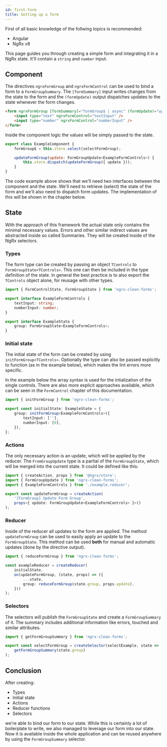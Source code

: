 ```yaml
---
id: first-form
title: Setting up a form
---
```


First of all basic knowledge of the follwing topics is recommended:

-   Angular
-   NgRx v8

This page guides you through creating a simple form and integrating it in a NgRx state. It'll contain a `string` and `number` input.

## Component

The directives `ngrxFormGroup` and `ngrxFormControl` can be used to bind a form to a `FormGroupSummary`. The `[formSummary]` input writes changes from the state to the form and the `(formUpdate)` output dispatches updates to the state whenever the form changes.

```html
<form ngrxFormGroup [formSummary]="formGroup$ | async" (formUpdate)="updateFormGroup($event)">
    <input type="text" ngrxFormControl="textInput" />
    <input type="number" ngrxFormControl="numberInput" />
</form>
```

Inside the component logic the values will be simply passed to the state.

```javascript
export class ExampleComponent {
    formGroup$ = this.store.select(selectFormGroup);

    updateFormGroup(update: FormGroupUpdate<ExampleFormControls>) {
        this.store.dispatch(updateFormGroup({ update }));
    }
}
```

The code example above shows that we'll need two interfaces between the component and the state. We'll need to retrieve (select) the state of the form and we'll also need to dispatch form updates. The implementation of this will be shown in the chapter below.

## State

With the approach of this framework the actual state only contains the minimal necessary values. Errors and other similar indirect values are abstracted inside so called Summaries. They will be created inside of the NgRx selectors.

### Types

The form type can be created by passing an object `TControls` to `FormGroupState<TControls>`. This one can then be included in the type definition of the state. In general the best practice is to also export the `TControls` object alone, for reusage with other types.

```typescript
import { FormControlState, FormGroupState } from 'ngrx-clean-forms';

export interface ExampleFormControls {
    textInput: string;
    numberInput: number;
}

export interface ExampleState {
    group: FormGroupState<ExampleFormControls>;
}
```

### Initial state

The initial state of the form can be created by using `initFormGroup<TControls>`. Optionally the type can also be passed explicitly to function (as in the example below), which makes the lint errors more specific.

In the example below the array syntax is used for the intialization of the single controls. There are also more explicit approaches available, which can be seen in the `FormControl` chapter of this documentation.

```typescript
import { initFormGroup } from 'ngrx-clean-forms';

export const initialState: ExampleState = {
    group: initFormGroup<ExampleFormControls>({
        textInput: [''],
        numberInput: [0],
    }),
};
```

### Actions

The only necessary action is an update, which will be applied by the reducer. The `FromGroupUpdate` type is a partial of the `FormGroupState`, which will be merged into the current state. It could be defined like this:

```typescript
import { createAction, props } from '@ngrx/store';
import { FormGroupUpdate } from 'ngrx-clean-forms';
import { ExampleFormControls } from './example.reducer';

export const updateFormGroup = createAction(
    '[FormGroup] Update Form Group',
    props<{ update: FormGroupUpdate<ExampleFormControls> }>()
);
```

### Reducer

Inside of the reducer all updates to the form are applied. The method `updateFormGroup` can be used to easily apply an update to the `FormGroupState`. This method can be used **both** for manual and automatic updates (done by the directive output).

```typescript
import { reduceFormGroup } from 'ngrx-clean-forms';

const exampleReducer = createReducer(
    initialState,
    on(updateFormGroup, (state, props) => ({
        ...state,
        group: reduceFormGroup(state.group, props.update),
    }))
);
```

### Selectors

The selectors will publish the `FormGroupState` and create a `FormGroupSummary` of it. The summary includes additional information like errors, touched and similar attributes.

```typescript
import { getFormGroupSummary } from 'ngrx-clean-forms';

export const selectFormGroup = createSelector(selectExample, state =>
    getFormGroupSummary(state.group)
);
```

## Conclusion

After creating:

-   Types
-   Initial state
-   Actions
-   Reducer functions
-   Selectors

we're able to bind our form to our state. While this is certainly a lot of boilerplate to write, we also managed to leverage our form into our state. Now it is available inside the whole application and can be reused anywhere by using the `FormGroupSummary` selector.
